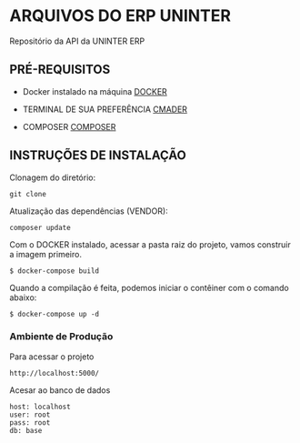 # ARQUIVOS DO ERP UNINTER

Repositório da API da UNINTER ERP

## PRÉ-REQUISITOS

- Docker instalado na máquina [DOCKER](https://www.docker.com/)

- TERMINAL DE SUA PREFERÊNCIA [CMADER](https://cmder.net/)

- COMPOSER [COMPOSER](https://getcomposer.org/)

## INSTRUÇÕES DE INSTALAÇÃO
Clonagem do diretório:
```
git clone 
```
Atualização das dependências (VENDOR):
```
composer update
```
Com o DOCKER instalado, acessar a pasta raiz do projeto, vamos construir a imagem primeiro.
```
$ docker-compose build
```
Quando a compilação é feita,  podemos iniciar o contêiner com o comando abaixo:

```
$ docker-compose up -d
```

### Ambiente de Produção
Para acessar o projeto
```
http://localhost:5000/
```

Acesar ao banco de dados
```
host: localhost
user: root
pass: root
db: base
```
